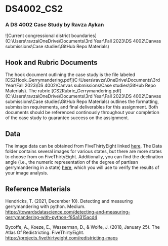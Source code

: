 # DS4002_CS2
### A DS 4002 Case Study by Ravza Aykan

![Current congressional district boundaries](C:\Users\ravza\OneDrive\Documents\3rd Year\Fall 2023\DS 4002\Canvas submissions\Case studies\GitHub Repo Materials)

## Hook and Rubric Documents
The hook document outlining the case study is the file labeled [CS2Hook_Gerrymandering.pdf](C:\Users\ravza\OneDrive\Documents\3rd Year\Fall 2023\DS 4002\Canvas submissions\Case studies\GitHub Repo Materials). The rubric [CS2Rubric_Gerrymandering.pdf](C:\Users\ravza\OneDrive\Documents\3rd Year\Fall 2023\DS 4002\Canvas submissions\Case studies\GitHub Repo Materials) outlines the formatting, submission requirements, and final deliverables for this assignment. Both documents should be referenced continously throughout your completion of the case study to guarantee success on the assignment.

## Data
The image data can be obtained from FiveThirtyEight linked [here](https://projects.fivethirtyeight.com/redistricting-maps/). The Data folder contains several images for various states, but there are more states to choose from on FiveThirtyEight. Additionally, you can find the declination angle (i.e., the numeric representation of the degree of partisan gerrymandering in a state) [here](https://observablehq.com/@sahilchinoy/gerrymandering-the-declination-function), which you will use to verify the results of your image analysis. 

## Reference Materials
Hendricks, T. (2021, December 10). Detecting and measuring gerrymandering with python. Medium. https://towardsdatascience.com/detecting-and-measuring-gerrymandering-with-python-f85a1315acd4 

Bycoffe, A., Koeze, E., Wasserman, D., & Wolfe, J. (2018, January 25). The Atlas Of Redistricting. FiveThirtyEight. https://projects.fivethirtyeight.com/redistricting-maps
